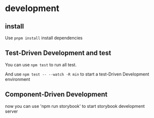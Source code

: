 
# development
## install 
Use `pnpm install` install dependencies
## Test-Driven Development and test
You can use `npm test` to run all test.

And use `npm test -- --watch -R min` to start a test-Driven Development environment

## Component-Driven Development
now you can use 'npm run storybook' to start storybook development server
